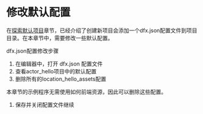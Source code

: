 # 修改默认配置

在[探索默认项目](https://github.com/chengshuzhi/DfinityTutorials/tree/67efaf95e3f292cfe2fc958ffec63d10ccf7a6f9/si-.-jiao-cheng/1.-tan-suo-mo-ren-xiang-mu)章节，已经介绍了创建新项目会添加一个dfx.json配置文件到项目目录。在本章节中，需要修改一些默认配置。

dfx.json配置修改步骤

1. 在编辑器中，打开 dfx.json 配置文件
2. 查看actor\_hello项目中的默认配置
3. 删除所有的location\_hello\_assets配置

本章节的示例程序无需使用如何前端资源，因此可以删除这些配置。

1. 保存并关闭配置文件继续

